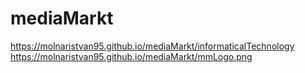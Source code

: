 # mediaMarkt
https://molnaristvan95.github.io/mediaMarkt/informaticalTechnology
https://molnaristvan95.github.io/mediaMarkt/mmLogo.png
